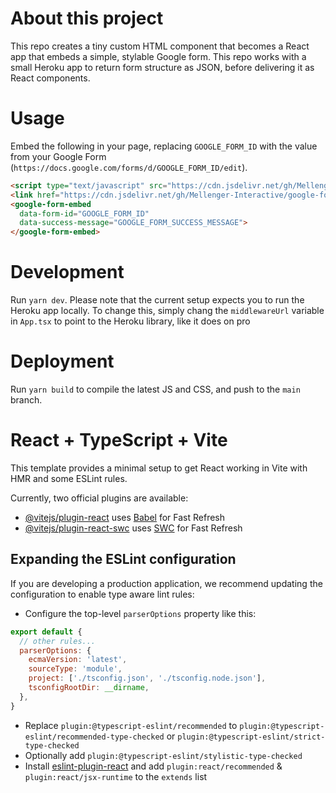# About this project

This repo creates a tiny custom HTML component that becomes a React app that embeds a simple, stylable Google form.
This repo works with a small Heroku app to return form structure as JSON, before delivering it as React components.

# Usage

Embed the following in your page, replacing `GOOGLE_FORM_ID` with the value from your Google Form (`https://docs.google.com/forms/d/GOOGLE_FORM_ID/edit`).
```html
<script type="text/javascript" src="https://cdn.jsdelivr.net/gh/Mellenger-Interactive/google-form-react-consumer@main/dist/google-form-react-consumer.js"></script>
<link href="https://cdn.jsdelivr.net/gh/Mellenger-Interactive/google-form-react-consumer@main/dist/google-form-react-consumer.css" rel="stylesheet" type="text/css" media="all">
<google-form-embed
  data-form-id="GOOGLE_FORM_ID"
  data-success-message="GOOGLE_FORM_SUCCESS_MESSAGE">
</google-form-embed>
```

# Development

Run `yarn dev`. Please note that the current setup expects you to run the Heroku app locally. To change this, simply chang the `middlewareUrl` variable in `App.tsx` to point to the Heroku library, like it does on pro

# Deployment

Run `yarn build` to compile the latest JS and CSS, and push to the `main` branch.

# React + TypeScript + Vite

This template provides a minimal setup to get React working in Vite with HMR and some ESLint rules.

Currently, two official plugins are available:

- [@vitejs/plugin-react](https://github.com/vitejs/vite-plugin-react/blob/main/packages/plugin-react/README.md) uses [Babel](https://babeljs.io/) for Fast Refresh
- [@vitejs/plugin-react-swc](https://github.com/vitejs/vite-plugin-react-swc) uses [SWC](https://swc.rs/) for Fast Refresh

## Expanding the ESLint configuration

If you are developing a production application, we recommend updating the configuration to enable type aware lint rules:

- Configure the top-level `parserOptions` property like this:

```js
export default {
  // other rules...
  parserOptions: {
    ecmaVersion: 'latest',
    sourceType: 'module',
    project: ['./tsconfig.json', './tsconfig.node.json'],
    tsconfigRootDir: __dirname,
  },
}
```

- Replace `plugin:@typescript-eslint/recommended` to `plugin:@typescript-eslint/recommended-type-checked` or `plugin:@typescript-eslint/strict-type-checked`
- Optionally add `plugin:@typescript-eslint/stylistic-type-checked`
- Install [eslint-plugin-react](https://github.com/jsx-eslint/eslint-plugin-react) and add `plugin:react/recommended` & `plugin:react/jsx-runtime` to the `extends` list
